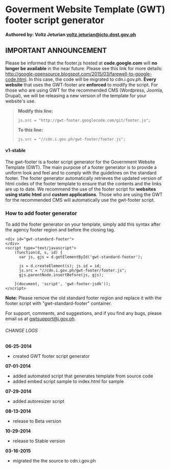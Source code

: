 # Goverment Website Template (GWT) footer script generator
**Authored by: Voltz Jeturian voltz.jeturian@icto.dost.gov.ph**

## IMPORTANT ANNOUNCEMENT
Please be informed that the footer.js hosted at **code.google.com** will **no longer be available** in the near future. Please see this link for more details: http://google-opensource.blogspot.com/2015/03/farewell-to-google-code.html. In this case, the code will be migrated to cdn.i.gov.ph. **Every website** that uses the GWT-footer are **enforced** to modify the script. For those who are using GWT for the recommended CMS (Wordpress, Joomla, Drupal), we will be releasing a new version of the template for your website's use.

>**Modify this line:**
>```
>js.src = "http://gwt-footer.googlecode.com/git/footer.js";
>```
>**To this line:**
>```
>js.src = "//cdn.i.gov.ph/gwt-footer/footer.js";
>```

#### v1-stable

The gwt-footer is a footer script generator for the Government Website Template (GWT). The main purpose of a footer generator is to provide a uniform look and feel and to comply with the guidelines on the standard footer. The footer generator automatically retrieves the updated version of html codes of the footer template to ensure that the contents and the links are up to date. We recommend the use of the footer script for **websites using static html** and **custom applications**. Those who are using the GWT for the recommended CMS will automatically use the gwt-footer script.

### How to add footer generator
To add the footer generator on your template, simply add this syntax after the agency footer region and before the closing <body> tag.

```
<div id="gwt-standard-footer">
</div>
<script type="text/javascript">
    (function(d, s, id) {
      var js, gjs = d.getElementById('gwt-standard-footer');

      js = d.createElement(s); js.id = id;
      js.src = "//cdn.i.gov.ph/gwt-footer/footer.js";
      gjs.parentNode.insertBefore(js, gjs);

    }(document, 'script', 'gwt-footer-jsdk'));
</script>
```
**Note:** Please remove the old standard footer region and replace it with the footer script with "gwt-standard-footer" container.

For support, comments, and suggestions, and if you find any bugs, please email us at gwtsupport@i.gov.ph.

###### CHANGE LOGS
**06-25-2014**
- created GWT footer script generator

**07-01-2014**
- added automated script that generates template from source code
- added embed script sample to index.html for sample

**07-29-2014**
- added autoresizer script

**08-13-2014**
- release to Beta version

**10-29-2014**
- release to Stable version

**03-16-2015**
- migrated the the source to cdn.i.gov.ph
